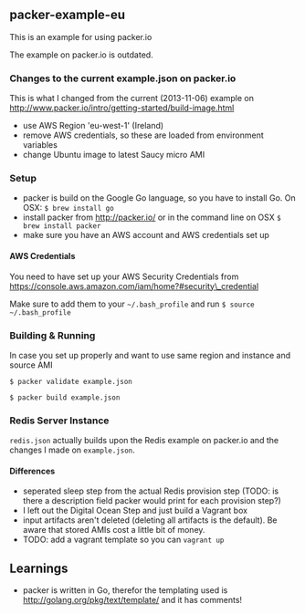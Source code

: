 packer-example-eu
-----------------

This is an example for using packer.io

The example on packer.io is outdated.

### Changes to the current example.json on packer.io

This is what I changed from the current (2013-11-06) example on http://www.packer.io/intro/getting-started/build-image.html

- use AWS Region 'eu-west-1' (Ireland)
- remove AWS credentials, so these are loaded from environment variables
- change Ubuntu image to latest Saucy micro AMI

### Setup

- packer is build on the Google Go language, so you have to install Go. On OSX: `$ brew install go`
- install packer from http://packer.io/ or in the command line on OSX `$ brew install packer`
- make sure you have an AWS account and AWS credentials set up 

#### AWS Credentials

You need to have set up your AWS Security Credentials from https://console.aws.amazon.com/iam/home?#security\_credential

Make sure to add them to your `~/.bash_profile` and run `$ source ~/.bash_profile`

### Building & Running

In case you set up properly and want to use same region and instance and source AMI

`$ packer validate example.json`

`$ packer build example.json`

### Redis Server Instance

`redis.json` actually builds upon the Redis example on packer.io and the changes I made on `example.json`.

#### Differences

- seperated sleep step from the actual Redis provision step (TODO: is there a description field packer would print for each provision step?)
- I left out the Digital Ocean Step and just build a Vagrant box
- input artifacts aren't deleted (deleting all artifacts is the default). Be aware that stored AMIs cost a little bit of money.
- TODO: add a vagrant template so you can `vagrant up`
## Learnings

- packer is written in Go, therefor the templating used is http://golang.org/pkg/text/template/ and it has comments!

